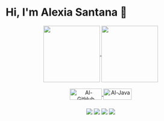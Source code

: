 # Hi, I'm Alexia Santana 👋

<div align="center">
  <a href="https://github.com/alexiasant">
  <img height="150em" align="center" src="https://github-readme-stats.vercel.app/api?username=alexiasant&show_icons=true&theme=midnight-purple&include_all_commits=true&count_private=true"/>
  <img height="150em" align="center" src="https://github-readme-stats.vercel.app/api/top-langs/?username=alexiasant&layout=compact&langs_count=7&theme=midnight-purple"/>
</div>
  <div  align="center">
    <div style="display: inline_block"><br>
  <img align="center" alt="Al-GitHub" height="30" width="85" src="https://img.shields.io/badge/github-%23121011.svg?style=for-the-badge&logo=github&logoColor=white">
 <img align="center" alt="Al-Java" height="30" width="75" src="https://img.shields.io/badge/Java-ED8B00?style=for-the-badge&logo=java&logoColor=white">
</div>
 
###
    
<div

<a href = "mailto:018lexisant@gmail.com"><img src="https://img.shields.io/badge/-Gmail-%23333?style=for-the-badge&logo=gmail&logoColor=white" target="_blank"></a>
<a href="https://www.linkedin.com/in/alexiasantanadequeiroz/" target="_blank"><img src="https://img.shields.io/badge/-LinkedIn-%230077B5?style=for-the-badge&logo=linkedin&logoColor=white" target="_blank"></a> 
<a href="https://api.whatsapp.com/send?phone=5591980383780" target="_blank"><img src="https://img.shields.io/badge/WhatsApp-25D366?style=for-the-badge&logo=whatsapp&logoColor=white" target="_blank"></a> 
<a href="https://instagram.com/lexi_santana_15/" target="_blank"><img src="https://img.shields.io/badge/-Instagram-%23E4405F?style=for-the-badge&logo=instagram&logoColor=white" target="_blank"></a>
    </div>
